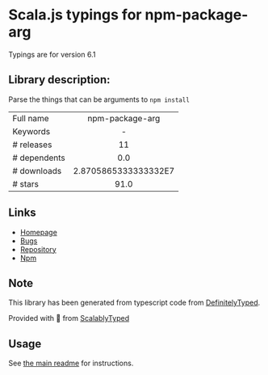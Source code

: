 
# Scala.js typings for npm-package-arg

Typings are for version 6.1

## Library description:
Parse the things that can be arguments to `npm install`

|                    |                 |
| ------------------ | :-------------: |
| Full name          | npm-package-arg |
| Keywords           | - |
| # releases         | 11 |
| # dependents       | 0.0 |
| # downloads        | 2.8705865333333332E7 |
| # stars            | 91.0 |

## Links
- [Homepage](https://github.com/npm/npm-package-arg)
- [Bugs](https://github.com/npm/npm-package-arg/issues)
- [Repository](https://github.com/npm/npm-package-arg)
- [Npm](https://www.npmjs.com/package/npm-package-arg)
    


## Note
This library has been generated from typescript code from [DefinitelyTyped](https://definitelytyped.org).

Provided with :purple_heart: from [ScalablyTyped](https://github.com/oyvindberg/ScalablyTyped)

## Usage
See [the main readme](../../readme.md) for instructions.


